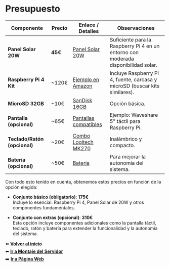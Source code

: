 # Presupuesto

| Componente               | Precio       | Enlace / Detalles                                                                 | Observaciones                                                                 |
|--------------------------|--------------|-----------------------------------------------------------------------------------|-------------------------------------------------------------------------------|
| **Panel Solar 20W**      | **45€**      | [Panel Solar 20W](https://www.amazon.es/Cargador-emergencia-Impermeable-Senderismo-tel%C3%A9fonos/dp/B0C55CNCJW/ref=sr_1_9?__mk_es_ES=%C3%85M%C3%85%C5%BD%C3%95%C3%91&crid=1D0TFUG1JC68P&dib=eyJ2IjoiMSJ9.f_DcVpqACjD7bVkBdj-7uHHPVzhYra7eFk5TzuFTdRXxDCtKVQolbLFU0Qm0eVXsxJU0nHrjUw69l5ilZtcA7apvwhKiAglaOUguHZoOsB9-3DxZa3Shxa6FYrAMryXR7kkyx9EFfuSVbdO2o86aoBzq_Qmql1RRmwv9jv7_EjVNqwu0L1ao6LjtCkGWxFQiJWi-S5IkYZV97P6v8RfEpeL1zyJ2vtrhSGfDp2hH8Btr4UxQEWw0hJgn_e2nMLCvTjgebT71dN1qgWCsyIh8C6dU8vC6r2O0-T4e_QUusqk.qUfdnGCHJZdQKk1cMZmdC8a4tgFXGeii3TTKTSiQ3Cc&dib_tag=se&keywords=panel%2Bsolar%2B20W&qid=1744549557&sprefix=panel%2Bsolar%2B20w%2Caps%2C123&sr=8-9&th=1)                                                              | Suficiente para la Raspberry Pi 4 en un entorno con moderada disponibilidad solar. |
| **Raspberry Pi 4 Kit**   | ~120€        | [Ejemplo en Amazon](https://www.amazon.es/Raspberry-Pi-4595-Modelo-GB/dp/B09TTNF8BT/ref=sr_1_7?__mk_es_ES=%C3%85M%C3%85%C5%BD%C3%95%C3%91&crid=23EJ6XUMN83CS&dib=eyJ2IjoiMSJ9._0h8960DFbz5qh9seLJf1nrS9GSsKqqIpaTmr_djgher_F2r-S5KvEIz_cs67gH3E1C2rkR3mESPX2QGE0aRrDgGRJdHwXjxd3-Ysj-WGoKbSIgg2pZg3gq4kdfsoSSBEQmRdWfzTFipY-NH2tFz33J71oeJcNxse51Fria7FRbjG6MRBX5KXEYW8epRiEKjQ5ICdhG1u5XGY5K5n2tSBGk-12admwdi95QP8BUPSqlRneM0eGCjKEC3UJJbQsD-QURhlR6T8r7S4BwGNyLjDSumHgl4y2HqIIwdTGy8uJ0.ACfrsEsYw06AefolP0pJ2oJqcYc8EnFU9x1OyArJyjw&dib_tag=se&keywords=Raspberry%2BPi%2B4%2BKit&qid=1744549465&sprefix=raspberry%2Bpi%2B4%2Bkit%2Caps%2C114&sr=8-7&th=1)                                      | Incluye Raspberry Pi 4, fuente, carcasa y microSD (buscar kits similares).    |
| **MicroSD 32GB**         | ~10€         | [SanDisk 16GB](https://www.amazon.es/SanDisk-SDSQUA4-032G-GN6MA-microSDHC-Adaptador-Rendimiento/dp/B08GY9NYRM/ref=sr_1_6_mod_primary_new?__mk_es_ES=%C3%85M%C3%85%C5%BD%C3%95%C3%91&crid=1HO2ATZVPMBCQ&dib=eyJ2IjoiMSJ9.etvbxzKpuqNRc6bgfKqOf8Exr_47CcxUuYPUX1i8I5xgPsaDU2edcCs5OZ-shYCZO-GmqKeRLPVYqSsUehf8H3DR7oA5i3P5fr97KiNT7rWYDYrdcZxpsD65Jk5q16QN13GNAWP7v8LjcLGd1UWxHNiqAvZnHWcp4B2gIQ4CLBRNWbeVdPZOt6gX8qPH_opBNcht445_O6JN97lmLPEQ8N0Q4efTbBeR9HUWpul7Ide1NEkL_894HPWlOm1EIC-WT9AyoYf_vcPo1MUX3Lsu2uv2DqSwyPS8oVW3_NE6hYs.35LMuNpFSCzDanBabMp8Wn-dUJgZFnRbHD9fYdMkg9c&dib_tag=se&keywords=MicroSD%2B16GB%2Bsandisk&qid=1744549623&sbo=RZvfv%2F%2FHxDF%2BO5021pAnSA%3D%3D&sprefix=microsd%2B16gb%2Bsandisk%2Caps%2C100&sr=8-6&th=1)                                            | Opción básica.                                                                |
| **Pantalla (opcional)**  | ~65€         | [Pantallas compatibles](https://www.amazon.es/Waveshare-Raspberry-Capacitive-Resolution-Consumption/dp/B08H23KB1G/ref=sr_1_1?__mk_es_ES=%C3%85M%C3%85%C5%BD%C3%95%C3%91&crid=ZJQ9DAE6U34F&dib=eyJ2IjoiMSJ9.GiU7oxlXB7n4mmhfDzkyDBMYaAQDTE8LkTA7zGVRjTmL25UOdw6Re3TArN7zCFUbrVVvuJdrLyp-6Lvg2l8zRIQZ0k9cAY6QIKQjl7bP4jwNgmWQdtMdIYGxLgXiQSKY-M3B_2uL5pHkKILRz2isRBNpvhJNgrM6xsPSfUmVOEjEEzAlz9VM76chyZ1UNF5JYWkXazmcXy5cYwXiGi-N5F4QRcstgCgshKa5ecx24p9i2gnU8rNBhjI1vqWfjuCA9Y9IKU2AW5OdfU27UaJlCjlUyI5HWVx0OAgG5-Z7vMY.6SI0lDNGyhhN70EDrT--QQui46A0VeA4rld-p1_WhD8&dib_tag=se&keywords=Waveshare+5%22+t%C3%A1ctil+para+Raspberry+Pi&qid=1744549358&sprefix=waveshare+5%22+t%C3%A1ctil+para+raspberry+pi%2Caps%2C98&sr=8-1)                                  | Ejemplo: Waveshare 5" táctil para Raspberry Pi.                               |
| **Teclado/Ratón (opcional)** | ~20€    | [Combo Logitech MK270](https://www.amazon.es/Logitech-MK270-teclado-inal%C3%A1mbrico-Windows/dp/B00CHHDY66/ref=sr_1_1?__mk_es_ES=%C3%85M%C3%85%C5%BD%C3%95%C3%91&crid=1PG5T1OTATCD9&dib=eyJ2IjoiMSJ9.B-_X5dq2VxNQB9u728b0BmMshFthMMuTHlv1JnG7acErW4uFydSBEHBHxDEo5jWFXK2wF4pr23I3UfldXxi9pOeu2LtlZNFYATsE17a0fCjSl0myHkdQGXj3UUmkM6JJV1TxRWlRLzUZmQUFCBW6Gv_NHB1_wug5pwCqVXx9upEWD88JIlp3n-hsMqGpE1Nz_wcEk1Ll9Dgoo_xFeXksBpy4j5OWHS2B6eFP0tLhgBo7qKY0MaQFTVdPx94cfLtZU4534woQqNqsxBcdnj_1Elb04gUuEku-fjc7dCof3dQ.nEBfDpOzptHOFV7Mzfu_irOZq2G2z4su37TQ9WH2VHs&dib_tag=se&keywords=Combo+Logitech+MK270&qid=1744549675&sprefix=combo+logitech+mk270%2Caps%2C105&sr=8-1)                                    | Inalámbrico y compacto.                                                       |
| **Batería (opcional)**   | ~50€         | [Batería](#)                                                                     | Para mejorar la autonomía del sistema.                                        |

Con todo esto tenido en cuenta, obtenemos estos precios en función de la opción elegida:

- **Conjunto básico (obligatorio)**: **175€**  
  Incluye lo esencial: Raspberry Pi 4, Panel Solar de 20W y otros componentes fundamentales.
  
- **Conjunto con extras (opcional)**: **310€**  
  Esta opción incluye componentes adicionales como la pantalla táctil, teclado, ratón y batería para extender la funcionalidad y la autonomía del sistema.

⬅️ **[Volver al inicio](README.md)**  
⬅️ **[Ir a Montaje del Servidor](servidor.md)**  
➡️ **[Ir a Página Web](web.md)**  
